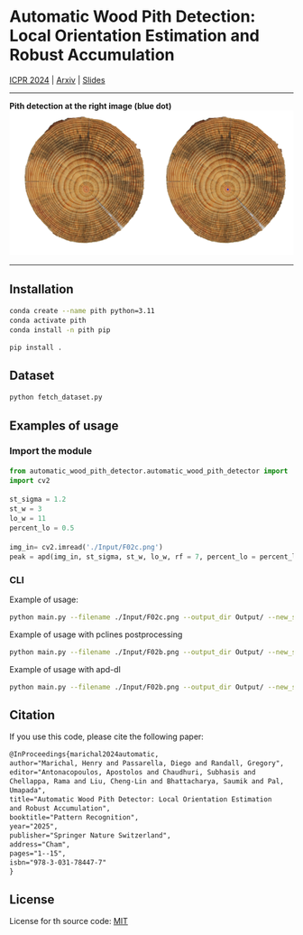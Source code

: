 # Automatic Wood Pith Detection: Local Orientation Estimation and Robust Accumulation

[ICPR 2024](https://link.springer.com/chapter/10.1007/978-3-031-78447-7_1) | [Arxiv](https://arxiv.org/abs/2404.01952) | [Slides](./assets/apd.pdf)

[link_urudendro]: https://iie.fing.edu.uy/proyectos/madera/

***
**Pith detection at the right image (blue dot)**
![F02b_input_output.png](assets%2FF02b_input_output.png)
***

## Installation
```bash
conda create --name pith python=3.11
conda activate pith
conda install -n pith pip
```
```bash
pip install .
```

## Dataset

```bash
python fetch_dataset.py
```

## Examples of usage
### Import the module
```python
from automatic_wood_pith_detector.automatic_wood_pith_detector import  apd, apd_pcl, apd_dl
import cv2 

st_sigma = 1.2
st_w = 3
lo_w = 11
percent_lo = 0.5

img_in= cv2.imread('./Input/F02c.png')
peak = apd(img_in, st_sigma, st_w, lo_w, rf = 7, percent_lo = percent_lo, max_iter = 11, epsilon =10 ** -3)

```

### CLI
Example of usage:
```bash
python main.py --filename ./Input/F02c.png --output_dir Output/ --new_shape 640 --debug 1
```

Example of usage with pclines postprocessing
```bash
python main.py --filename ./Input/F02b.png --output_dir Output/ --new_shape 640 --debug 1 --method 1
```

Example of usage with apd-dl
```bash
python main.py --filename ./Input/F02b.png --output_dir Output/ --new_shape 640 --debug 1 --method 2
```

## Citation
If you use this code, please cite the following paper:

```
@InProceedings{marichal2024automatic,
author="Marichal, Henry and Passarella, Diego and Randall, Gregory",
editor="Antonacopoulos, Apostolos and Chaudhuri, Subhasis and Chellappa, Rama and Liu, Cheng-Lin and Bhattacharya, Saumik and Pal, Umapada",
title="Automatic Wood Pith Detector: Local Orientation Estimation and Robust Accumulation",
booktitle="Pattern Recognition",
year="2025",
publisher="Springer Nature Switzerland",
address="Cham",
pages="1--15",
isbn="978-3-031-78447-7"
}
```

## License
License for th source code: [MIT](./LICENSE)


